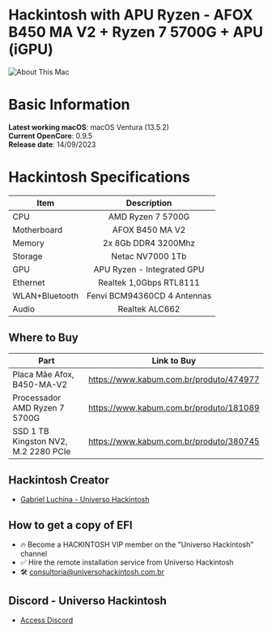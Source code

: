 # Hackintosh with APU Ryzen - AFOX B450 MA V2 + Ryzen 7 5700G + APU (iGPU)

![About This Mac](https://github.com/luchina-gabriel/EFI-AFOX-B450M-Ryzen-7-5700G-APU-PUBLIC/assets/23700365/bc073b90-febe-419d-b64b-1dba0aee1812)

# Basic Information

**Latest working macOS**: macOS Ventura (13.5.2)
<br>
**Current OpenCore**: 0.9.5
<br>
**Release date**: 14/09/2023

# Hackintosh Specifications
|Item|Description|
|-|:-------:|
|CPU|AMD Ryzen 7 5700G|
|Motherboard|AFOX B450 MA V2|
|Memory|2x 8Gb DDR4 3200Mhz|
|Storage|Netac NV7000 1Tb|
|GPU|APU Ryzen - Integrated GPU|
|Ethernet|Realtek 1,0Gbps RTL8111|
|WLAN+Bluetooth|Fenvi BCM94360CD 4 Antennas|
|Audio|Realtek ALC662|

## Where to Buy

|Part|Link to Buy|
|-|:-------:|
|Placa Mãe Afox, B450-MA-V2|https://www.kabum.com.br/produto/474977|
|Processador AMD Ryzen 7 5700G|https://www.kabum.com.br/produto/181089|
|SSD 1 TB Kingston NV2, M.2 2280 PCIe|https://www.kabum.com.br/produto/380745|

## Hackintosh Creator
- [Gabriel Luchina - Universo Hackintosh](https://luchina.com.br)

## How to get a copy of EFI
- 🔥 Become a HACKINTOSH VIP member on the "Universo Hackintosh" channel
- ✅ Hire the remote installation service from Universo Hackintosh
- 🛠️ [consultoria@universohackintosh.com.br](mailto:consultoria@universohackintosh.com.br)

## Discord - Universo Hackintosh
- [Access Discord](https://discord.universohackintosh.com.br)
